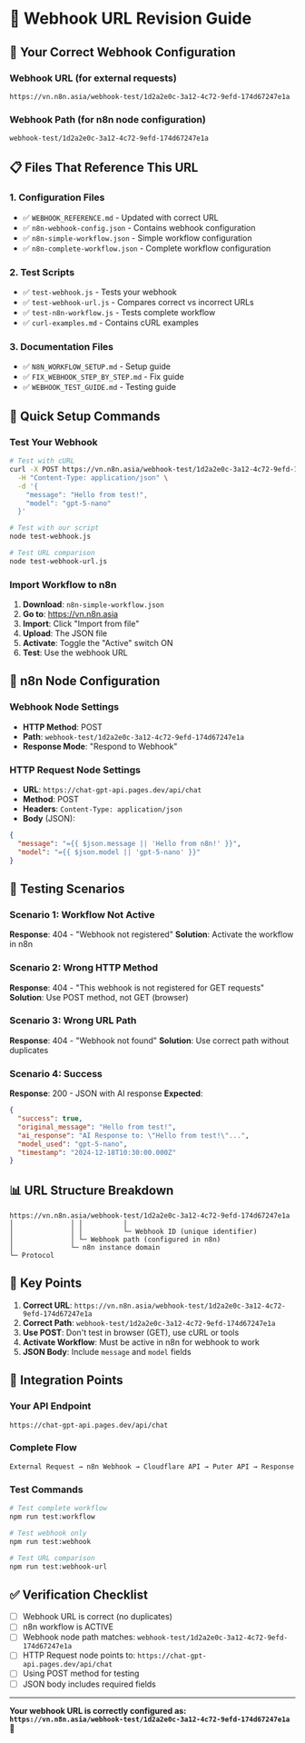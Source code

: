# 🔄 Webhook URL Revision Guide

## 🎯 Your Correct Webhook Configuration

### Webhook URL (for external requests)
```
https://vn.n8n.asia/webhook-test/1d2a2e0c-3a12-4c72-9efd-174d67247e1a
```

### Webhook Path (for n8n node configuration)
```
webhook-test/1d2a2e0c-3a12-4c72-9efd-174d67247e1a
```

## 📋 Files That Reference This URL

### 1. Configuration Files
- ✅ `WEBHOOK_REFERENCE.md` - Updated with correct URL
- ✅ `n8n-webhook-config.json` - Contains webhook configuration
- ✅ `n8n-simple-workflow.json` - Simple workflow configuration
- ✅ `n8n-complete-workflow.json` - Complete workflow configuration

### 2. Test Scripts
- ✅ `test-webhook.js` - Tests your webhook
- ✅ `test-webhook-url.js` - Compares correct vs incorrect URLs
- ✅ `test-n8n-workflow.js` - Tests complete workflow
- ✅ `curl-examples.md` - Contains cURL examples

### 3. Documentation Files
- ✅ `N8N_WORKFLOW_SETUP.md` - Setup guide
- ✅ `FIX_WEBHOOK_STEP_BY_STEP.md` - Fix guide
- ✅ `WEBHOOK_TEST_GUIDE.md` - Testing guide

## 🚀 Quick Setup Commands

### Test Your Webhook
```bash
# Test with cURL
curl -X POST https://vn.n8n.asia/webhook-test/1d2a2e0c-3a12-4c72-9efd-174d67247e1a \
  -H "Content-Type: application/json" \
  -d '{
    "message": "Hello from test!",
    "model": "gpt-5-nano"
  }'

# Test with our script
node test-webhook.js

# Test URL comparison
node test-webhook-url.js
```

### Import Workflow to n8n
1. **Download**: `n8n-simple-workflow.json`
2. **Go to**: https://vn.n8n.asia
3. **Import**: Click "Import from file"
4. **Upload**: The JSON file
5. **Activate**: Toggle the "Active" switch ON
6. **Test**: Use the webhook URL

## 🔧 n8n Node Configuration

### Webhook Node Settings
- **HTTP Method**: POST
- **Path**: `webhook-test/1d2a2e0c-3a12-4c72-9efd-174d67247e1a`
- **Response Mode**: "Respond to Webhook"

### HTTP Request Node Settings
- **URL**: `https://chat-gpt-api.pages.dev/api/chat`
- **Method**: POST
- **Headers**: `Content-Type: application/json`
- **Body** (JSON):
```json
{
  "message": "={{ $json.message || 'Hello from n8n!' }}",
  "model": "={{ $json.model || 'gpt-5-nano' }}"
}
```

## 🧪 Testing Scenarios

### Scenario 1: Workflow Not Active
**Response**: 404 - "Webhook not registered"
**Solution**: Activate the workflow in n8n

### Scenario 2: Wrong HTTP Method
**Response**: 404 - "This webhook is not registered for GET requests"
**Solution**: Use POST method, not GET (browser)

### Scenario 3: Wrong URL Path
**Response**: 404 - "Webhook not found"
**Solution**: Use correct path without duplicates

### Scenario 4: Success
**Response**: 200 - JSON with AI response
**Expected**:
```json
{
  "success": true,
  "original_message": "Hello from test!",
  "ai_response": "AI Response to: \"Hello from test!\"...",
  "model_used": "gpt-5-nano",
  "timestamp": "2024-12-18T10:30:00.000Z"
}
```

## 📊 URL Structure Breakdown

```
https://vn.n8n.asia/webhook-test/1d2a2e0c-3a12-4c72-9efd-174d67247e1a
│              │ │          │
│              │ │          └─ Webhook ID (unique identifier)
│              │ └─ Webhook path (configured in n8n)
│              └─ n8n instance domain
└─ Protocol
```

## 🎯 Key Points

1. **Correct URL**: `https://vn.n8n.asia/webhook-test/1d2a2e0c-3a12-4c72-9efd-174d67247e1a`
2. **Correct Path**: `webhook-test/1d2a2e0c-3a12-4c72-9efd-174d67247e1a`
3. **Use POST**: Don't test in browser (GET), use cURL or tools
4. **Activate Workflow**: Must be active in n8n for webhook to work
5. **JSON Body**: Include `message` and `model` fields

## 🔗 Integration Points

### Your API Endpoint
```
https://chat-gpt-api.pages.dev/api/chat
```

### Complete Flow
```
External Request → n8n Webhook → Cloudflare API → Puter API → Response
```

### Test Commands
```bash
# Test complete workflow
npm run test:workflow

# Test webhook only
npm run test:webhook

# Test URL comparison
npm run test:webhook-url
```

## ✅ Verification Checklist

- [ ] Webhook URL is correct (no duplicates)
- [ ] n8n workflow is ACTIVE
- [ ] Webhook node path matches: `webhook-test/1d2a2e0c-3a12-4c72-9efd-174d67247e1a`
- [ ] HTTP Request node points to: `https://chat-gpt-api.pages.dev/api/chat`
- [ ] Using POST method for testing
- [ ] JSON body includes required fields

---

**Your webhook URL is correctly configured as: `https://vn.n8n.asia/webhook-test/1d2a2e0c-3a12-4c72-9efd-174d67247e1a` 🚀**
